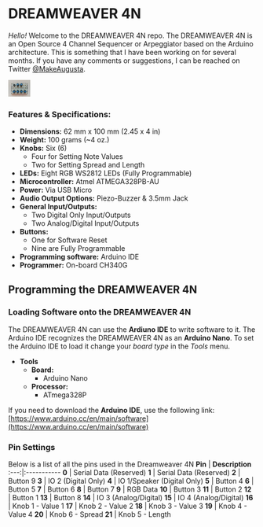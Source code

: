 # DREAMWEAVER 4N

*Hello!*  Welcome to the DREAMWEAVER 4N repo.  The DREAMWEAVER 4N is an Open Source 4 Channel Sequencer or Arpeggiator based on the Arduino architecture.  This is something that I have been working on for several months.  If you have any comments or suggestions, I can be reached on Twitter [@MakeAugusta](https://twitter.com/MakeAugusta).

<img src ="https://github.com/CyberCityCircuits/Dreamweaver_4N/blob/master/Images/1_6_Beta_001.jpg" alt="DW4N 1.6 Beta" width="45">

### Features & Specifications:
* **Dimensions:** 62 mm x 100 mm (2.45 x 4 in)  
* **Weight:**  100 grams (~4 oz.)  
* **Knobs:** Six (6)  
    * Four for Setting Note Values
    * Two for Setting Spread and Length
* **LEDs:** Eight RGB WS2812 LEDs (Fully Programmable)
* **Microcontroller:** Atmel ATMEGA328PB-AU
* **Power:** Via USB Micro
* **Audio Output Options:** Piezo-Buzzer & 3.5mm Jack
* **General Input/Outputs:**
	* Two Digital Only Input/Outputs
	* Two Analog/Digital Input/Outputs
* **Buttons:**
    * One for Software Reset
    * Nine are Fully Programmable
* **Programming software:** Arduino IDE
* **Programmer:** On-board CH340G    


## Programming the DREAMWEAVER 4N

### Loading Software onto the DREAMWEAVER 4N
The DREAMWEAVER 4N can use the **Ardiuno IDE** to write software to it.  The Arduino IDE recognizes the DREAMWEAVER 4N as an **Arduino Nano**.  To set the Arduino IDE to load it change your *board type* in the *Tools* menu.
* **Tools**
    * **Board:**
        * Arduino Nano
    * **Processor:**
        * ATmega328P

If you need to download the **Arduino IDE**, use the following link: [https://www.arduino.cc/en/main/software](https://www.arduino.cc/en/main/software)


### Pin Settings
Below is a list of all the pins used in the Dreamweaver 4N
**Pin** | **Description**
:---:|:-----------
 **0** | Serial Data (Reserved)
 **1** | Serial Data (Reserved)
 **2** | Button 9
 **3** | IO 2 (Digital Only)
 **4** | IO 1/Speaker (Digital Only)
 **5** | Button 4
 **6** | Button 5
 **7** | Button 6
 **8** | Button 7
 **9** | RGB Data 
**10** | Button 3
**11** | Button 2
**12** | Button 1
**13** | Button 8
**14** | IO 3 (Analog/Digital)
**15** | IO 4 (Analog/Digital)
**16** | Knob 1 - Value 1
**17** | Knob 2 - Value 2
**18** | Knob 3 - Value 3
**19** | Knob 4 - Value 4
**20** | Knob 6 - Spread
**21** | Knob 5 - Length
